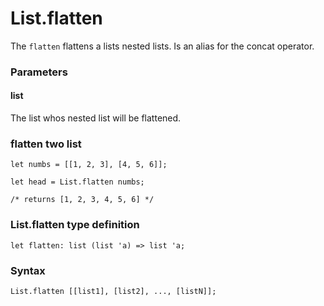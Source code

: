 # List.flatten

The `flatten` flattens a lists nested lists. Is an alias for the concat operator.

### Parameters

#### list 
The list whos nested list will be flattened.

### flatten two list
```
let numbs = [[1, 2, 3], [4, 5, 6]];

let head = List.flatten numbs;

/* returns [1, 2, 3, 4, 5, 6] */
```

### List.flatten type definition
```
let flatten: list (list 'a) => list 'a;
```

### Syntax
```
List.flatten [[list1], [list2], ..., [listN]];
```
